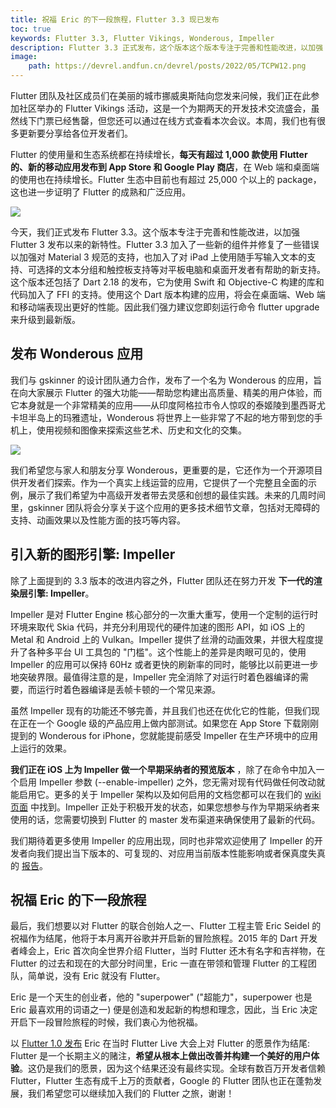 ```yaml
---
title: 祝福 Eric 的下一段旅程，Flutter 3.3 现已发布
toc: true
keywords: Flutter 3.3, Flutter Vikings, Wonderous, Impeller
description: Flutter 3.3 正式发布，这个版本这个版本专注于完善和性能改进，以加强 Flutter 3 发布以来的新特性。
image:
    path: https://devrel.andfun.cn/devrel/posts/2022/05/TCPW12.png
---
```


Flutter 团队及社区成员们在美丽的城市挪威奥斯陆向您发来问候，我们正在此参加社区举办的 Flutter Vikings 活动，这是一个为期两天的开发技术交流盛会，虽然线下门票已经售罄，但您还可以通过在线方式查看本次会议。本周，我们也有很多更新要分享给各位开发者们。

Flutter 的使用量和生态系统都在持续增长，**每天有超过 1,000 款使用 Flutter 的、新的移动应用发布到 App Store 和 Google Play 商店**，在 Web 端和桌面端的使用也在持续增长。Flutter 生态中目前也有超过 25,000 个以上的 package，这也进一步证明了 Flutter 的成熟和广泛应用。

![](https://devrel.andfun.cn/devrel/posts/2022/09/ubVHzF.jpg)

今天，我们正式发布 Flutter 3.3。这个版本专注于完善和性能改进，以加强 Flutter 3 发布以来的新特性。Flutter 3.3 加入了一些新的组件并修复了一些错误以加强对 Material 3 规范的支持，也加入了对 iPad 上使用随手写输入文本的支持、可选择的文本分组和触控板支持等对平板电脑和桌面开发者有帮助的新支持。这个版本还包括了 Dart 2.18 的发布，它为使用 Swift 和 Objective-C 构建的库和代码加入了 FFI 的支持。使用这个 Dart 版本构建的应用，将会在桌面端、Web 端和移动端表现出更好的性能。因此我们强力建议您即刻运行命令 flutter upgrade 来升级到最新版。

## **发布 Wonderous 应用**

我们与 gskinner 的设计团队通力合作，发布了一个名为 Wonderous 的应用，旨在向大家展示 Flutter 的强大功能——帮助您构建出高质量、精美的用户体验，而它本身就是一个非常精美的应用——从印度阿格拉市令人惊叹的泰姬陵到墨西哥尤卡坦半岛上的玛雅遗址，Wonderous 将世界上一些非常了不起的地方带到您的手机上，使用视频和图像来探索这些艺术、历史和文化的交集。

![](https://devrel.andfun.cn/devrel/posts/2022/09/TDcEt8.jpg)

我们希望您与家人和朋友分享 Wonderous，更重要的是，它还作为一个开源项目供开发者们探索。作为一个真实上线运营的应用，它提供了一个完整且全面的示例，展示了我们希望为中高级开发者带去灵感和创想的最佳实践。未来的几周时间里，gskinner 团队将会分享关于这个应用的更多技术细节文章，包括对无障碍的支持、动画效果以及性能方面的技巧等内容。

## **引入新的图形引擎: Impeller**

除了上面提到的 3.3 版本的改进内容之外，Flutter 团队还在努力开发 **下一代的渲染层引擎: Impeller**。

Impeller 是对 Flutter Engine 核心部分的一次重大重写，使用一个定制的运行时环境来取代 Skia 代码，并充分利用现代的硬件加速的图形 API，如 iOS 上的 Metal 和 Android 上的 Vulkan。Impeller 提供了丝滑的动画效果，并很大程度提升了各种多平台 UI 工具包的 "门槛"。这个性能上的差异是肉眼可见的，使用 Impeller 的应用可以保持 60Hz 或者更快的刷新率的同时，能够比以前更进一步地突破界限。最值得注意的是，Impeller 完全消除了对运行时着色器编译的需要，而运行时着色器编译是丢帧卡顿的一个常见来源。

虽然 Impeller 现有的功能还不够完善，并且我们也还在优化它的性能，但我们现在正在一个 Google 级的产品应用上做内部测试。如果您在 App Store 下载刚刚提到的 Wonderous for iPhone，您就能提前感受 Impeller 在生产环境中的应用上运行的效果。

**我们正在 iOS 上为 Impeller 做一个早期采纳者的预览版本** ，除了在命令中加入一个启用 Impeller 参数 (--enable-impeller) 之外，您无需对现有代码做任何改动就能启用它。更多的关于 Impeller 架构以及如何启用的文档您都可以在我们的 [wiki 页面](https://github.com/flutter/flutter/wiki/Impeller "Impeller 概览") 中找到。Impeller 正处于积极开发的状态，如果您想参与作为早期采纳者来使用的话，您需要切换到 Flutter 的 master 发布渠道来确保使用了最新的代码。

我们期待着更多使用 Impeller 的应用出现，同时也非常欢迎使用了 Impeller 的开发者向我们提出当下版本的、可复现的、对应用当前版本性能影响或者保真度失真的 [报告](https://github.com/flutter/flutter/issues/new?assignees=&labels=created+via+performance+template&labels=impeller&template=4_performance_others.md&title=%5BImpeller%5D "提交性能影响或者保真度失真问题报告")。

## **祝福 Eric 的下一段旅程**

最后，我们想要以对 Flutter 的联合创始人之一、Flutter 工程主管 Eric Seidel 的祝福作为结尾，他将于本月离开谷歌并开启新的冒险旅程。2015 年的 Dart 开发者峰会上，Eric 首次向全世界介绍 Flutter，当时 Flutter 还木有名字和吉祥物，在 Flutter 的过去和现在的大部分时间里，Eric 一直在带领和管理 Flutter 的工程团队，简单说，没有 Eric 就没有 Flutter。

Eric 是一个天生的创业者，他的 "superpower" ("超能力"，superpower 也是 Eric 最喜欢用的词语之一) 便是创造和发起新的构想和理念，因此，当 Eric 决定开启下一段冒险旅程的时候，我们衷心为他祝福。

以 [Flutter 1.0 发布](https://developers.google.cn/events/flutter-live "Flutter 1.0 发布") Eric 在当时 Flutter Live 大会上对 Flutter 的愿景作为结尾: Flutter 是一个长期主义的赌注，**希望从根本上做出改善并构建一个美好的用户体验**。这仍是我们的愿景，因为这个结果还没有最终实现。全球有数百万开发者信赖 Flutter，Flutter 生态有成千上万的贡献者，Google 的 Flutter 团队也正在蓬勃发展，我们希望您可以继续加入我们的 Flutter 之旅，谢谢！
